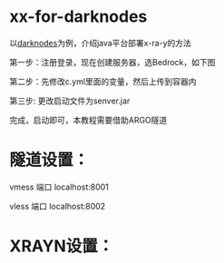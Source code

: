 # xx-for-darknodes

以[darknodes](https://client.darknodes.xyz/register?ref=oK3M8hG0)为例，介绍java平台部署x-ra-y的方法

第一步：注册登录，现在创建服务器，选Bedrock，如下图

第二步：先修改c.yml里面的变量，然后上传到容器内

第三步: 更改启动文件为senver.jar

完成，启动即可，本教程需要借助ARGO隧道

# 隧道设置：

vmess 端口  localhost:8001

vless 端口  localhost:8002


# XRAYN设置：



